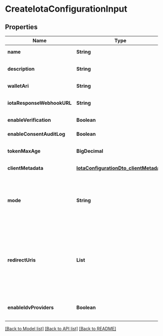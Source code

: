 # CreateIotaConfigurationInput

## Properties

| Name                       | Type                                                                              | Description                                                                                                                                                                        | Notes                             |
| -------------------------- | --------------------------------------------------------------------------------- | ---------------------------------------------------------------------------------------------------------------------------------------------------------------------------------- | --------------------------------- |
| **name**                   | **String**                                                                        | The name of the configuration                                                                                                                                                      | [default to null]                 |
| **description**            | **String**                                                                        | Description of the configuration                                                                                                                                                   | [optional] [default to null]      |
| **walletAri**              | **String**                                                                        | The wallet Ari that will be used to sign                                                                                                                                           | [default to null]                 |
| **iotaResponseWebhookURL** | **String**                                                                        | webhook to call when data is ready                                                                                                                                                 | [optional] [default to null]      |
| **enableVerification**     | **Boolean**                                                                       |                                                                                                                                                                                    | [default to null]                 |
| **enableConsentAuditLog**  | **Boolean**                                                                       |                                                                                                                                                                                    | [default to null]                 |
| **tokenMaxAge**            | **BigDecimal**                                                                    | token time to live in seconds                                                                                                                                                      | [optional] [default to null]      |
| **clientMetadata**         | [**IotaConfigurationDto_clientMetadata**](IotaConfigurationDto_clientMetadata.md) |                                                                                                                                                                                    | [default to null]                 |
| **mode**                   | **String**                                                                        | indicates whether the flow is a WebSocket flow or a Redirect flow. This value is used in Vault to determine how to process the data flow request.                                  | [optional] [default to websocket] |
| **redirectUris**           | **List**                                                                          | the URL that the user will be redirected to after the request has been processed; should be provided by the developer of the client application.Required only if mode is Redirect. | [optional] [default to null]      |
| **enableIdvProviders**     | **Boolean**                                                                       | enables third party IDV provider verification for the given configuration                                                                                                          | [optional] [default to null]      |

[[Back to Model list]](../README.md#documentation-for-models) [[Back to API list]](../README.md#documentation-for-api-endpoints) [[Back to README]](../README.md)
